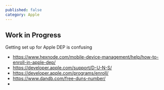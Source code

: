 ```yaml
---
published: false
category: Apple
---
```


## Work in Progress

Getting set up for Apple DEP is confusing

- https://www.hexnode.com/mobile-device-management/help/how-to-enroll-in-apple-dep/
- https://developer.apple.com/support/D-U-N-S/
- https://developer.apple.com/programs/enroll/
- https://www.dandb.com/free-duns-number/
-
